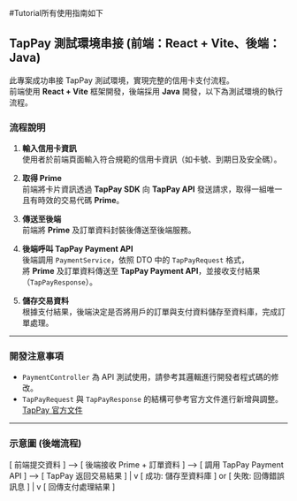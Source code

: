 #Tutorial所有使用指南如下

## TapPay 測試環境串接 (前端：React + Vite、後端：Java)

此專案成功串接 TapPay 測試環境，實現完整的信用卡支付流程。  
前端使用 **React + Vite** 框架開發，後端採用 **Java** 開發，以下為測試環境的執行流程。

### 流程說明

1. **輸入信用卡資訊**  
   使用者於前端頁面輸入符合規範的信用卡資訊（如卡號、到期日及安全碼）。

2. **取得 Prime**  
   前端將卡片資訊透過 **TapPay SDK** 向 **TapPay API** 發送請求，取得一組唯一且有時效的交易代碼 **Prime**。

3. **傳送至後端**  
   前端將 **Prime** 及訂單資料封裝後傳送至後端服務。

4. **後端呼叫 TapPay Payment API**  
   後端調用 `PaymentService`，依照 DTO 中的 `TapPayRequest` 格式，  
   將 **Prime** 及訂單資料傳送至 **TapPay Payment API**，並接收支付結果（`TapPayResponse`）。

5. **儲存交易資料**  
   根據支付結果，後端決定是否將用戶的訂單與支付資料儲存至資料庫，完成訂單處理。

---

### 開發注意事項

- `PaymentController` 為 API 測試使用，請參考其邏輯進行開發者程式碼的修改。  
- `TapPayRequest` 與 `TapPayResponse` 的結構可參考官方文件進行新增與調整。  
  [TapPay 官方文件](https://docs.tappaysdk.com/tutorial/zh/back.html#pay-by-prime-api)

---

### 示意圖 (後端流程)

[ 前端提交資料 ] --> [ 後端接收 Prime + 訂單資料 ] --> [ 調用 TapPay Payment API ] --> [ TapPay 返回交易結果 ]
                                                                                          |
                                                                                          v
                                                                     [ 成功: 儲存至資料庫 ] or [ 失敗: 回傳錯誤訊息 ]
                                                                                          |
                                                                                          v
                                                                                 [ 回傳支付處理結果 ]
